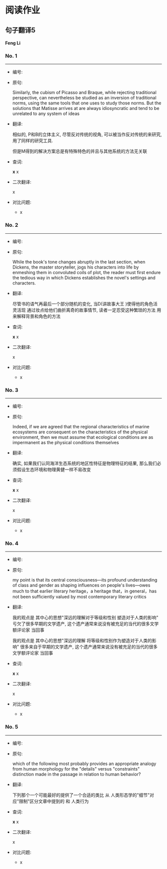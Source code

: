 # 阅读作业

## 句子翻译5

#### Feng Li

### No. 1

----



* 编号: 

* 原句: 

  Similarly, the cubism of Picasso and Braque, while rejecting traditional perspective, can nevertheless be studied as an inversion of traditional norms, using the same tools that one uses to study those norms. But the solutions that Matisse arrives at are always idiosyncratic and tend to be unrelated to any system of ideas

* 翻译:

  相似的, P和B的立体主义, 尽管反对传统的视角, 可以被当作反对传统的来研究, 用了同样的研究工具. 

  但是M得到的解决方案总是有特殊特色的并且与其他系统的方法无关联

* 查词:

  __x__ x

* 二次翻译:

  x



* 对比问题:
  * x

### No. 2

----



* 编号: 

* 原句: 

  While the book's tone changes abruptly in the last section, when Dickens, the master storyteller, jogs his characters into life by enmeshing them in convoluted coils of plot, the reader must first endure the tedious way in which Dickens establishes the novel's settings and characters.

* 翻译:

  尽管书的语气再最后一个部分随机的变化, 当D(讲故事大王 )使得他的角色活灵活现 通过妆点给他们曲折离奇的故事情节, 读者一定忍受这种繁琐的方法 用来解释背景和角色的方法

* 查词:

  __x__ x

* 二次翻译:

  x



* 对比问题:
  * x

### No. 3

----



* 编号: 

* 原句: 

  Indeed, if we are agreed that the regional characteristics of marine ecosystems are consequent on the characteristics of the physical environment, then we must assume that ecological conditions are as impermanent as the physical conditions themselves

* 翻译:

  确实, 如果我们认同海洋生态系统的地区性特征是物理特征的结果, 那么我们必须假设生态环境和物理黄健一样不易改变

* 查词:

  __x__ x

* 二次翻译:

  x



* 对比问题:
  * x

### No. 4

----



* 编号: 

* 原句: 

  my point is that its central consciousness—its profound understanding of class and gender as shaping influences on people's lives—owes much to that earlier literary heritage，a heritage that，in general，has not been sufficiently valued by most contemporary literary critics

* 翻译:

  我的观点是 其中心的思想"深远的理解对于等级和性别 塑造对于人类的影响" 亏欠了很多早期的文学遗产, 这个遗产通常来说没有被充足的当代的很多文学额评论家 当回事

  我的观点是 其中心的思想"深远的理解  将等级和性别作为塑造对于人类的影响" 很多来自于早期的文学遗产, 这个遗产通常来说没有被充足的当代的很多文学额评论家 当回事

* 查词:

  __x__ x

* 二次翻译:

  x



* 对比问题:
  * x

### No. 5

----



* 编号: 

* 原句: 

  which of the following most probably provides an appropriate analogy from human morphology for the "details" versus "constraints" distinction made in the passage in relation to human behavior?

* 翻译:

  下列那个一个可能最好的提供了一个合适的类比 从 人类形态学的"细节"对应"限制"区分文章中提到的 和 人类行为

* 查词:

  __x__ x

* 二次翻译:

  x



* 对比问题:
  * x





